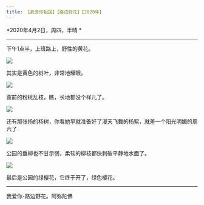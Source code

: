 ```yaml
---
title: 【我爱你祖国】【路边野花】【2020年】
---
```


*2020年4月2日，周四，半晴 *

***

下午1点半，上班路上，野性的黄花。

![](https://cdn.jsdelivr.net/gh/185zy/PicturesLibrary/img/IMG_20200402_202402.jpg)

其实是黄色的树叶，非常地耀眼。

![](https://cdn.jsdelivr.net/gh/185zy/PicturesLibrary/img/IMG_20200402_202016.jpg)

窗前的粉桃乱枝，瞧，长地都没个样儿了。

![](https://cdn.jsdelivr.net/gh/185zy/PicturesLibrary/img/IMG_20200402_202703.jpg)

还有那张扬的杨树，你看她早就准备好了漫天飞舞的杨絮，就差一个阳光明媚的周六了

![](https://cdn.jsdelivr.net/gh/185zy/PicturesLibrary/img/IMG_20200402_201507.jpg)

公园的垂柳也不甘示弱，柔软的柳枝都快刺破平静地水面了。

![](https://cdn.jsdelivr.net/gh/185zy/PicturesLibrary/img/IMG_20200402_201314.jpg)

最后是公园的绿樱花，它终于开了，绿色樱花。

***

我爱你-路边野花。阿弥陀佛